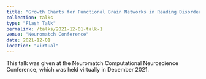 ```yaml
---
title: "Growth Charts for Functional Brain Networks in Reading Disorder."
collection: talks
type: "Flash Talk"
permalink: /talks/2021-12-01-talk-1
venue: "Neuromatch Conference"
date: 2021-12-01
location: "Virtual"
---
```


This talk was given at the Neuromatch Computational Neuroscience Conference, which was held virtually in December 2021.


